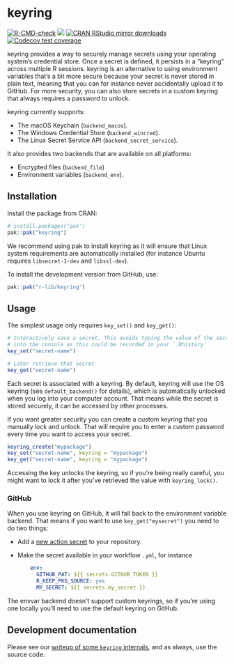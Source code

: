 
# keyring

<!-- badges: start -->

[![R-CMD-check](https://github.com/r-lib/keyring/actions/workflows/R-CMD-check.yaml/badge.svg)](https://github.com/r-lib/keyring/actions/workflows/R-CMD-check.yaml)
[![](https://www.r-pkg.org/badges/version/keyring)](https://www.r-pkg.org/pkg/keyring)
[![CRAN RStudio mirror
downloads](https://cranlogs.r-pkg.org/badges/keyring)](https://www.r-pkg.org/pkg/keyring)
[![Codecov test
coverage](https://codecov.io/gh/r-lib/keyring/branch/main/graph/badge.svg)](https://app.codecov.io/gh/r-lib/keyring?branch=main)

<!-- badges: end -->

keyring provides a way to securely manage secrets using your operating
system’s credential store. Once a secret is defined, it persists in a
“keyring” across multiple R sessions. keyring is an alternative to using
environment variables that’s a bit more secure because your secret is
never stored in plain text, meaning that you can for instance never
accidentally upload it to GitHub. For more security, you can also store
secrets in a custom keyring that always requires a password to unlock.

keyring currently supports:

- The macOS Keychain (`backend_macos`).
- The Windows Credential Store (`backend_wincred`).
- The Linux Secret Service API (`backend_secret_service`).

It also provides two backends that are available on all platforms:

- Encrypted files (`backend_file`)
- Environment variables (`backend_env`).

## Installation

Install the package from CRAN:

``` r
# install.packages("pak")
pak::pak("keyring")
```

We recommend using pak to install keyring as it will ensure that Linux
system requirements are automatically installed (for instance Ubuntu
requires `libsecret-1-dev` and `libssl-dev`).

To install the development version from GitHub, use:

``` r
pak::pak("r-lib/keyring")
```

## Usage

The simplest usage only requires `key_set()` and `key_get()`:

``` r
# Interactively save a secret. This avoids typing the value of the secret
# into the console as this could be recorded in your `.Rhistory`
key_set("secret-name")

# Later retrieve that secret
key_get("secret-name")
```

Each secret is associated with a keyring. By default, keyring will use
the OS keyring (see `default_backend()` for details), which is
automatically unlocked when you log into your computer account. That
means while the secret is stored securely, it can be accessed by other
processes.

If you want greater security you can create a custom keyring that you
manually lock and unlock. That will require you to enter a custom
password every time you want to access your secret.

``` r
keyring_create("mypackage")
key_set("secret-name", keyring = "mypackage")
key_get("secret-name", keyring = "mypackage")
```

Accessing the key unlocks the keyring, so if you’re being really
careful, you might want to lock it after you’ve retrieved the value with
`keyring_lock()`.

### GitHub

When you use keyring on GitHub, it will fall back to the environment
variable backend. That means if you want to use `key_get("mysecret")`
you need to do two things:

- Add a [new action
  secret](https://docs.github.com/en/actions/security-guides/using-secrets-in-github-actions#creating-secrets-for-a-repository)
  to your repository.

- Make the secret available in your workflow `.yml`, for instance

  ``` yaml
      env:
        GITHUB_PAT: ${{ secrets.GITHUB_TOKEN }}
        R_KEEP_PKG_SOURCE: yes
        MY_SECRET: ${{ secrets.my_secret }}
  ```

The envvar backend doesn’t support custom keyrings, so if you’re using
one locally you’ll need to use the default keyring on GitHub.

## Development documentation

Please see our [writeup of some `keyring`
internals](https://github.com/r-lib/keyring/blob/main/inst/development-notes.md),
and as always, use the source code.
